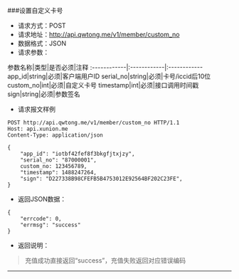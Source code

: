 ###设置自定义卡号
* 请求方式：POST
* 请求地址：http://api.qwtong.me/v1/member/custom_no
* 数据格式：JSON
* 请求参数：

参数名称|类型|是否必须|注释
:------------|:------------|:------------
app_id|string|必须|客户端用户ID
serial_no|string|必须|卡号/iccid后10位
custom_no|int|必须|自定义卡号
timestamp|int|必须|接口调用时间戳
sign|string|必须|参数签名


* 请求报文样例

```
POST http://api.qwtong.me/v1/member/custom_no HTTP/1.1
Host: api.xunion.me
Content-Type: application/json

{
	"app_id": "iotbf42fef8f3bkgfjtxjzy",
	"serial_no": "87000001",
	custom_no: 123456789,
	"timestamp": 1488247264,
	"sign": "D227338B98CFEFB5B4753012E92564BF202C23FE",
}
```

* 返回JSON数据：

```
{
	"errcode": 0,
	"errmsg": "success"
}
```
* 返回说明：

>充值成功直接返回“success”，充值失败返回对应错误编码

---
